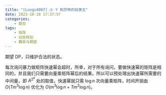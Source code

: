 ```yaml
---
title: "[Luogu4007] 小 Y 和恐怖的奴隶主"
date: 2023-10-18 17:37:57
categories:
    - 题目
tags:
    - 矩阵
    - 动态规划
    - 概率与期望
---
```


期望 DP，只维护合法的状态。

每次询问暴力做矩阵快速幂会超时，所幸，对于所有询问，要做快速幂的矩阵是相同的，并且我们只需要向量乘矩阵幂后的结果。所以可以预处理出快速幂所需要的中间量，即 $A^{2^k}$ 处的取值，快速幂就只需 $\log n$ 次向量乘矩阵，时间开销由 $O(Tm^3\log n)$ 优化为 $O(m^3\log n+Tm^2\log n)$。